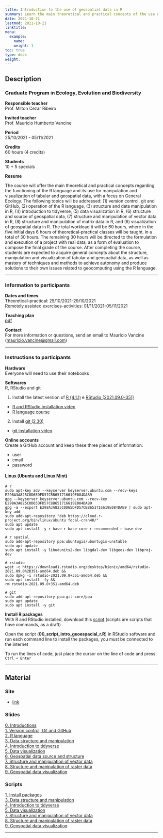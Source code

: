 ```yaml
---
title: Introduction to the use of geospatial data in R
summary: Learn the main theoretical and practical concepts of the use of geospatial data with R applied to Ecology
date: 2021-10-21
lastmod: 2021-10-21
linktitle:
menu:
  example:
    name: 
    weight: 1
toc: true
type: docs
weight: 
---
```


## Description

### Graduate Program in Ecology, Evolution and Biodiversity

**Responsible teacher** <br>
Prof. Milton Cezar Ribeiro

**Invited teacher** <br>
Prof. Maurício Humberto Vancine

**Period** <br>
25/10/2021 - 05/11/2021

**Credits** <br>
60 hours (4 credits)

**Students** <br>
10 + 5 specials

**Resume** <br>

The course will offer the main theoretical and practical concepts regarding the functioning of the R language and its use for manipulation and visualization of tabular and geospatial data, with a focus on General Ecology. The following topics will be addressed: (1) version control, git and GitHub, (2) operation of the R language, (3) structure and data manipulation in R, (4) introduction to tidyverse, (5) data visualization in R, (6) structure and source of geospatial data, (7) structure and manipulation of vector data in R, (8) structure and manipulation of matrix data in R, and (9) visualization of geospatial data in R. The total workload it will be 60 hours, where in the five initial days 6 hours of theoretical-practical classes will be taught, in a total of 30 hours. The remaining 30 hours will be directed to the formulation and execution of a project with real data, as a form of evaluation to compose the final grade of the course. After completing the course, students are expected to acquire general concepts about the structure, manipulation and visualization of tabular and geospatial data, as well as mastery of techniques and methods to achieve autonomy and produce solutions to their own issues related to geocomputing using the R language.

---

### Information to participants

**Dates and times** <br>
Theoretical-practical: 25/10/2021-29/10/2021 <br>
Remotely assisted exercises-activities: 01/11/2021-05/11/2021

**Teaching plan** <br>
[pdf](https://github.com/mauriciovancine/course-geospatial-data-r/blob/master/00_plano_ensino/plano_ensino_analise_geoespacial_r.pdf)

**Contact** <br>
For more information or questions, send an email to Maurício Vancine (mauricio.vancine@gmail.com)

---

### Instructions to participants

**Hardware** <br>
Everyone will need to use their notebooks

**Softwares** <br>
R, RStudio and git <br>

1. Install the latest version of [R (4.1.1)](https://www.r-project.org) e [RStudio (2021.09.0-351)](https://www.rstudio.com)
- [R and RStudio installation video](https://youtu.be/l1bWvZMNMCM) <br>
- [R language course](https://www.youtube.com/playlist?list=PLucm8g_ezqNq0RMHvzZ8M32xhopFhmsr6)

2. Install [git (2.30)](https://git-scm.com/downloads)
- [git installation video](https://youtu.be/QSfHNEiBd2k) <br>

**Online accounts** <br>
Create a GitHub account and keep these three pieces of information:
- user
- email
- password

#### Linux (Ubuntu and Linux Mint)

```
# r
sudo apt-key adv --keyserver keyserver.ubuntu.com --recv-keys E298A3A825C0D65DFD57CBB651716619E084DAB9
gpg --keyserver keyserver.ubuntu.com --recv-key E298A3A825C0D65DFD57CBB651716619E084DAB9
gpg -a --export E298A3A825C0D65DFD57CBB651716619E084DAB9 | sudo apt-key add -
sudo add-apt-repository "deb https://cloud.r-project.org/bin/linux/ubuntu focal-cran40/"
sudo apt update
sudo apt install -y r-base r-base-core r-recommended r-base-dev

# r spatial
sudo add-apt-repository ppa:ubuntugis/ubuntugis-unstable
sudo apt update
sudo apt install -y libudunits2-dev libgdal-dev libgeos-dev libproj-dev

# rstudio
wget -c https://download1.rstudio.org/desktop/bionic/amd64/rstudio-2021.09.0%2B351-amd64.deb &&
sudo dpkg -i rstudio-2021.09.0+351-amd64.deb &&
sudo apt install -fy && 
rm rstudio-2021.09.0+351-amd64.deb

# git
sudo add-apt-repository ppa:git-core/ppa 
sudo apt update
sudo apt install -y git
```

**Install  R packages** <br>
With R and RStudio installed, download this [script](https://github.com/mauriciovancine/course-geospatial-data-r/blob/master/02_scripts/00_script_intro_geoespacial_r.R) (scripts are scripts that have commands, as a draft)

Open the script (**00_script_intro_geoespacial_r.R**) in RStudio software and run each command line to install the packages, you must be connected to the internet

To run the lines of code, just place the cursor on the line of code and press: `Ctrl + Enter`

---

## Material

### Site
- [link](https://mauriciovancine.github.io/course-geospatial-data-r/)

### Slides

[0. Introductions](https://mauriciovancine.github.io/course-geospatial-data-r/01_slides/00_slides_intro_geoespacial_r.html#1) <br>
[1. Version control, Git and GitHub](https://mauriciovancine.github.io/course-geospatial-data-r/01_slides/01_slides_intro_geoespacial_r.html#1) <br>
[2. R language](https://mauriciovancine.github.io/course-geospatial-data-r/01_slides/02_slides_intro_geoespacial_r.html#1) <br>
[3. Data structure and manipulation](https://mauriciovancine.github.io/course-geospatial-data-r/01_slides/03_slides_intro_geoespacial_r.html#1l) <br>
[4. Introduction to tidyverse](https://mauriciovancine.github.io/course-geospatial-data-r/01_slides/04_slides_intro_geoespacial_r.html#1) <br>
[5. Data visualization](https://mauriciovancine.github.io/course-geospatial-data-r/01_slides/05_slides_intro_geoespacial_r.html) <br>
[6. Geospatial data source and structure](https://mauriciovancine.github.io/course-geospatial-data-r/01_slides/06_slides_intro_geoespacial_r.html) <br>
[7. Structure and manipulation of vector data](https://mauriciovancine.github.io/course-geospatial-data-r/01_slides/07_slides_intro_geoespacial_r.html) <br>
[8. Structure and manipulation of raster data](https://mauriciovancine.github.io/course-geospatial-data-r/01_slides/08_slides_intro_geoespacial_r.html) <br>
[9. Geospatial data visualization](https://mauriciovancine.github.io/course-geospatial-data-r/01_slides/09_slides_intro_geoespacial_r.html)

### Scripts

[1. Install packages](https://github.com/mauriciovancine/course-geospatial-data-r/blob/master/02_scripts/00_script_intro_geoespacial_r.R) <br>
[3. Data structure and manipulation](https://github.com/mauriciovancine/course-geospatial-data-r/blob/master/02_scripts/03_script_intro_geoespacial_r.R) <br>
[4. Introduction to tidyverse](https://github.com/mauriciovancine/course-geospatial-data-r/blob/master/02_scripts/04_script_intro_geoespacial_r.R) <br>
[5. Data visualization](https://github.com/mauriciovancine/course-geospatial-data-r/blob/master/02_scripts/05_script_intro_geoespacial_r.R) <br>
[7. Structure and manipulation of vector data](https://github.com/mauriciovancine/course-geospatial-data-r/blob/master/02_scripts/07_script_intro_geoespacial_r.R) <br>
[8. Structure and manipulation of raster data](https://github.com/mauriciovancine/course-geospatial-data-r/blob/master/02_scripts/08_script_intro_geoespacial_r.R) <br>
[9. Geospatial data visualization](https://github.com/mauriciovancine/course-geospatial-data-r/blob/master/02_scripts/09_script_intro_geoespacial_r.R)

---